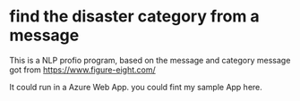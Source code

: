 # find the disaster category from a message

This is a NLP profio program, based on the message and category message got from <https://www.figure-eight.com/>

It could run in a Azure Web App. you could fint my sample App here.
